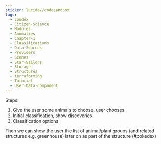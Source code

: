```yaml
---
sticker: lucide//codesandbox
tags:
  - zoodex
  - Citizen-Science
  - Modules
  - Anomalies
  - Chapter-1
  - Classifications
  - Data-Sources
  - Providers
  - Scenes
  - Star-Sailors
  - Storage
  - Structures
  - terraforming
  - Tutorial
  - User-Data-Component
---
```

Steps:
1. Give the user some animals to choose, user chooses
2. Initial classification, show discoveries
3. Classification options

Then we can show the user the list of animal/plant groups (and related structures e.g. greenhouse) later on as part of the structure (#pokedex)